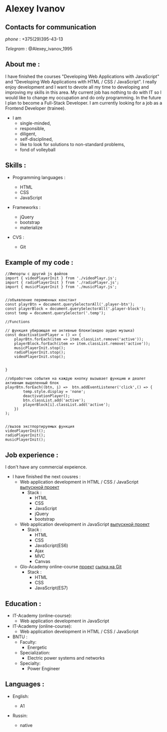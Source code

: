 # Alexey Ivanov

## Contacts for communication

_phone_ : +375(29)395-43-13

_Telegram_ : @Alexey_ivanov_1995

## About me :

I have finished the courses "Developing Web Applications with JavaScript" and "Developing Web Applications with HTML / CSS / JavaScript". I really enjoy development and I want to devote all my time to developing and improving my skills in this area. My current job has nothing to do with IT so I would like to change my occupation and do only programming. In the future I plan to become a Full-Stack Developer. I am currently looking for a job as a Frontend Developer (trainee).

- I am
  - single-minded,
  - responsible,
  - diligent,
  - self-disciplined,
  - like to look for solutions to non-standard problems,
  - fond of volleyball

## Skills :

- Programming languages :

  - HTML
  - CSS
  - JavaScript

- Frameworks :

  - jQuery
  - bootstrap
  - materialize

- CVS :
  - Git

## Example of my code :

```
//Импорты с другий js файлов
import { videoPlayerInit } from './videoPlayr.js';
import { radioPlayerInit } from './radioPlayer.js';
import { musicPlayerInit } from './musicPlayr.js';


//объявление переменных констант
const playrBtn = document.querySelectorAll('.player-btn');
const playerBlock = document.querySelectorAll('.player-block');
const temp = document.querySelector('.temp');

//Functions

// функция убирающая не активные блоки(видео аудио музыка)
const deactivationPlayer = () => {
    playrBtn.forEach(item => item.classList.remove('active'));
    playerBlock.forEach(item => item.classList.remove('active'));
    musicPlayerInit.stop();
    radioPlayerInit.stop();
    videoPlayerInit.stop();


}

//обработчик события на каждую кнопку вызывает функцию и деалет активным выделенный блок
playrBtn.forEach((btn, i) =>  btn.addEventListener('click',() => {
        temp.style.display = 'none';
        deactivationPlayer();
        btn.classList.add('active');
        playerBlock[i].classList.add('active');
    })
);


//вызов экстпортируемых функция
videoPlayerInit();
radioPlayerInit();
musicPlayerInit();
```

## Job experience :

I don't have any commercial expeience.

- I have finished the next cousres :
  - Web application development in HTML / CSS / JavaScript [выпускной проект](http://fe.it-academy.by/Sites/0031009/proekt/home/index.html)
    - Stack :
      - HTML
      - CSS
      - JavaScript
      - jQuery
      - bootstrap
  - Web application development in JavaScript [выпускной проект](http://fe.it-academy.by/Sites/0031009/proektJS/index.html)
    - Stack :
      - HTML
      - CSS
      - JavaScript(ES6)
      - Ajax
      - MVC
      - Canvas
  - Glo-Academy online-course [проект](http://fe.it-academy.by/Sites/0030999/Portfolio/index.html) [сылка на Git](https://github.com/skibyks/-Tunes_project)
    - Stack :
      - HTML
      - CSS
      - JavaScript(ES7)

## Education :

- IT-Academy (online-course):
  - Web application development in JavaScript
- IT-Academy (online-course):
  - Web application development in HTML / CSS / JavaScript
- BNTU :
  - Faculty:
    - Energetic
  - Specialization:
    - Electric power systems and networks
  - Specialty:
    - Power Engineer

## Languages :

- English:

  - A1

- Russin:
  - native
